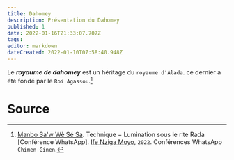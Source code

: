 ```yaml
---
title: Dahomey
description: Présentation du Dahomey
published: 1
date: 2022-01-16T21:33:07.707Z
tags: 
editor: markdown
dateCreated: 2022-01-10T07:58:40.948Z
---
```


Le ***royaume de dahomey*** est un héritage du `royaume d'Alada`. ce dernier a été fondé par le `Roi Agassou`.[^1]

# Source

[^1]:  [Manbo Sa'w Wè Sé Sa](https://www.facebook.com/rosmywaystv). Technique − Lumination sous le rite Rada [Conférence WhatsApp]. [Ife Nziga Moyo](https://www.facebook.com/IF%C3%89-Nzinga-Moyo-102447998373899/), `2022`. Conférences WhatsApp `Chimen Ginen`.